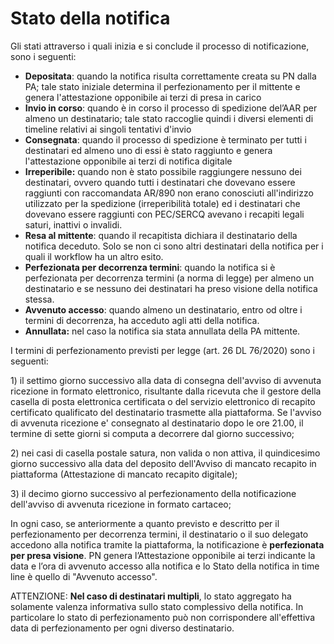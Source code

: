# Stato della notifica



Gli stati attraverso i quali inizia e si conclude il processo di notificazione, sono i seguenti:

* **Depositata**: quando la notifica risulta correttamente creata su PN dalla PA; tale stato iniziale determina il perfezionamento per il mittente e genera l'attestazione opponibile ai terzi di presa in carico
* **Invio in corso**: quando è in corso il processo di spedizione del’AAR per almeno un destinatario; tale stato raccoglie quindi i diversi elementi di timeline relativi ai singoli tentativi d'invio
* **Consegnata**: quando il processo di spedizione è terminato per tutti i destinatari ed almeno uno di essi è stato raggiunto e genera l'attestazione opponibile ai terzi di notifica digitale
* **Irreperibile:** quando non è stato possibile raggiungere nessuno dei destinatari, ovvero quando tutti i destinatari che dovevano essere raggiunti con raccomandata AR/890 non erano conosciuti all'indirizzo utilizzato per la spedizione (irreperibilità totale) ed i destinatari che dovevano essere raggiunti con PEC/SERCQ avevano i recapiti legali saturi, inattivi o invalidi.
* **Resa al mittente**: quando il recapitista dichiara il destinatario della notifica deceduto. Solo se non ci sono altri destinatari della notifica per i quali il workflow ha un altro esito.
* **Perfezionata per decorrenza termini**: quando la notifica si è perfezionata per decorrenza termini (a norma di legge) per almeno un destinatario e se nessuno dei destinatari ha preso visione della notifica stessa.
* **Avvenuto accesso**: quando almeno un destinatario, entro od oltre i termini di decorrenza, ha acceduto agli atti della notifica.
* **Annullata:** nel caso la notifica sia stata annullata della PA mittente.

I termini di perfezionamento previsti per legge (art. 26 DL 76/2020) sono i seguenti:&#x20;

1\)  il  settimo  giorno  successivo  alla  data   di   consegna dell'avviso di avvenuta ricezione in formato elettronico,  risultante dalla ricevuta che il gestore  della  casella  di  posta  elettronica certificata  o  del  servizio  elettronico  di  recapito  certificato qualificato del destinatario trasmette alla piattaforma. Se l'avviso di avvenuta ricezione e' consegnato al destinatario dopo le ore 21.00, il termine di  sette giorni si computa a decorrere dal giorno successivo;

2\) nei casi di casella postale satura, non valida o  non  attiva,  il quindicesimo giorno successivo alla data del deposito dell'Avviso di mancato recapito in piattaforma (Attestazione di mancato recapito digitale);

3\) il  decimo  giorno  successivo  al  perfezionamento della notificazione dell'avviso di avvenuta ricezione in formato cartaceo;

In ogni caso, se anteriormente a quanto previsto e descritto per il perfezionamento per decorrenza termini, il destinatario o il suo delegato accedono alla notifica tramite la piattaforma, la notificazione è **perfezionata per presa visione**. PN genera l’Attestazione opponibile ai terzi indicante la data e l’ora di avvenuto accesso alla notifica e lo Stato della notifica in time line è quello di "Avvenuto accesso".

ATTENZIONE: **Nel caso di destinatari multipli**, lo stato aggregato ha solamente valenza informativa sullo stato complessivo della notifica. In particolare lo stato di perfezionamento può non corrispondere all'effettiva data di perfezionamento per ogni diverso destinatario.
